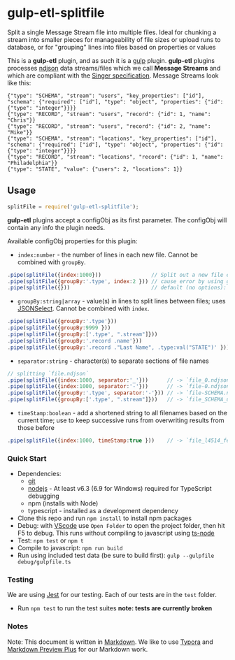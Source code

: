 # gulp-etl-splitfile #

Split a single Message Stream file into multiple files. Ideal for chunking a stream into smaller pieces for manageability of file sizes or upload runs to database,
or for "grouping" lines into files based on properties or values

This is a **gulp-etl** plugin, and as such it is a [gulp](https://gulpjs.com/) plugin. **gulp-etl** plugins processes [ndjson](http://ndjson.org/) data streams/files which we call **Message Streams** and which are compliant with the [Singer specification](https://github.com/singer-io/getting-started/blob/master/docs/SPEC.md#output). Message Streams look like this:

``` ndjson
{"type": "SCHEMA", "stream": "users", "key_properties": ["id"], "schema": {"required": ["id"], "type": "object", "properties": {"id": {"type": "integer"}}}}
{"type": "RECORD", "stream": "users", "record": {"id": 1, "name": "Chris"}}
{"type": "RECORD", "stream": "users", "record": {"id": 2, "name": "Mike"}}
{"type": "SCHEMA", "stream": "locations", "key_properties": ["id"], "schema": {"required": ["id"], "type": "object", "properties": {"id": {"type": "integer"}}}}
{"type": "RECORD", "stream": "locations", "record": {"id": 1, "name": "Philadelphia"}}
{"type": "STATE", "value": {"users": 2, "locations": 1}}
```

## Usage ##

``` javascript
splitFile = require('gulp-etl-splitfile');
```

**gulp-etl** plugins accept a configObj as its first parameter. The configObj
will contain any info the plugin needs.

Available configObj properties for this plugin:

- `index:number` - the number of lines in each new file. Cannot be combined with `groupBy`.

``` javascript
.pipe(splitFile({index:1000}))                // Split out a new file every 1000 lines
.pipe(splitFile({groupBy:'.type', index:2 })) // cause error by using groupBy and index together
.pipe(splitFile({}))                          // default (no options): split out a new file for every line
```

- `groupBy:string|array` - value(s) in lines to split lines between files; uses [JSONSelect](https://www.npmjs.com/package/JSONSelect). Cannot be combined with `index`.

``` javascript
.pipe(splitFile({groupBy:'.type'}))                                     // group by (split lines to new files based on) the value of the "type" property of each line
.pipe(splitFile({groupBy:9999 }))                                       // cause error with invalid groupBy (not a string. Also, not a reference to a line property...)
.pipe(splitFile({groupBy:['.type', ".stream"]}))                        // group by `type` and then `stream`
.pipe(splitFile({groupBy:'.record .name'}))                             // group by `record.name` property)
.pipe(splitFile({groupBy:'.record ."Last Name", .type:val("STATE")' })) // group by `record.Last Name`, and/or by `type` (if it is equal to "STATE")
```

- `separator:string` - character(s) to separate sections of file names

``` javascript
// splitting `file.ndjson`
.pipe(splitFile({index:1000, separator:'_'}))      // -> `file_0.ndjson`, `file_1.ndjson`... (this is the default)
.pipe(splitFile({index:1000, separator:'-'}))      // -> `file-0.ndjson`, `file-1.ndjson`...
.pipe(splitFile({groupBy:'.type', separator:'-'})) // -> `file-SCHEMA.ndjson`, `file-RECORD.ndjson`...
.pipe(splitFile({groupBy:['.type', ".stream"]}))   // -> `file_SCHEMA_users.ndjson`, `file-RECORD_users.ndjson`...
```

- `timeStamp:boolean` - add a shortened string to all filenames based on the current time; use to keep successive runs from overwriting results from those before

``` javascript
.pipe(splitFile({index:1000, timeStamp:true }))    // -> `file_l4514_fe_0.ndjson`, `file_l4514_fe_1.ndjson`...
```

### Quick Start ###

- Dependencies:
  - [git](https://git-scm.com/downloads)
  - [nodejs](https://nodejs.org/en/download/releases/) - At least v6.3 (6.9 for Windows) required for TypeScript debugging
  - npm (installs with Node)
  - typescript - installed as a development dependency
- Clone this repo and  run `npm install` to install npm packages
- Debug: with [VScode](https://code.visualstudio.com/download) use `Open Folder` to open the project folder, then hit F5 to debug. This runs without compiling to javascript using [ts-node](https://www.npmjs.com/package/ts-node)
- Test: `npm test` or `npm t`
- Compile to javascript: `npm run build`
- Run using included test data (be sure to build first): `gulp --gulpfile debug/gulpfile.ts`

### Testing ###

We are using [Jest](https://facebook.github.io/jest/docs/en/getting-started.html) for our testing.  Each of our tests are in the `test` folder.

- Run `npm test` to run the test suites  **note: tests are currently broken**

### Notes ###

Note: This document is written in [Markdown](https://daringfireball.net/projects/markdown/). We like to use [Typora](https://typora.io/) and [Markdown Preview Plus](https://chrome.google.com/webstore/detail/markdown-preview-plus/febilkbfcbhebfnokafefeacimjdckgl?hl=en-US) for our Markdown work.
